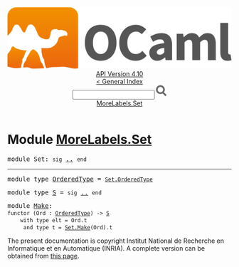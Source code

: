<!-- ((! set title API !)) ((! set documentation !)) ((! set api !)) ((! set nobreadcrumb !)) -->
<div class="api"><header><nav class="toc brand"><a class="brand" href="https://ocaml.org/"><img src="colour-logo-gray.svg" class="svg" alt="OCaml"></a></nav><nav class="toc"><div class="toc_version"><a href="/docs" id="version-select">API Version 4.10</a></div><a href="index.html">&lt; General Index</a><div class="api_search"><input type="text" name="apisearch" id="api_search" oninput="mySearch(false);" onkeypress="this.oninput();" onclick="this.oninput();" onpaste="this.oninput();">
<img src="search_icon.svg" alt="Search" class="svg" onclick="mySearch(false)"></div>
<div id="search_results"></div><div class="toc_title"><a href="#top">MoreLabels.Set</a></div><ul></ul></nav></header>

<h1>Module <a href="type_MoreLabels.Set.html">MoreLabels.Set</a></h1>

<pre><span id="MODULESet"><span class="keyword">module</span> Set</span>: <code class="code"><span class="keyword">sig</span></code> <a href="MoreLabels.Set.html">..</a> <code class="code"><span class="keyword">end</span></code></pre><hr width="100%">

<pre><span id="MODULETYPEOrderedType"><span class="keyword">module type</span> <a href="MoreLabels.Set.OrderedType.html">OrderedType</a></span> = <code class="type"><a href="Set.OrderedType.html">Set.OrderedType</a></code></pre>
<pre><span id="MODULETYPES"><span class="keyword">module type</span> <a href="MoreLabels.Set.S.html">S</a></span> = <code class="code"><span class="keyword">sig</span></code> <a href="MoreLabels.Set.S.html">..</a> <code class="code"><span class="keyword">end</span></code></pre>
<pre><span id="MODULEMake"><span class="keyword">module</span> <a href="MoreLabels.Set.Make.html">Make</a></span>: <div class="sig_block"><code class="code"><span class="keyword">functor</span>&nbsp;(</code><code class="code"><span class="constructor">Ord</span></code><code class="code">&nbsp;:&nbsp;</code><code class="type"><a href="MoreLabels.Set.OrderedType.html">OrderedType</a></code><code class="code">)&nbsp;<span class="keywordsign">-&gt;</span>&nbsp;</code><code class="type"><a href="MoreLabels.Set.S.html">S</a></code><code class="type"> 
    with type elt = Ord.t
     and type t = <a href="Set.Make.html">Set.Make</a>(Ord).t</code></div></pre>
<div class="copyright">The present documentation is copyright Institut National de Recherche en Informatique et en Automatique (INRIA). A complete version can be obtained from <a href="http://caml.inria.fr/pub/docs/manual-ocaml/">this page</a>.</div></div>
